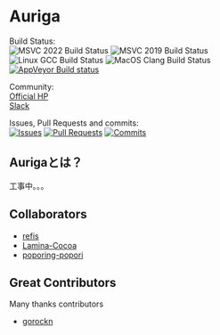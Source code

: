Auriga
========

Build Status:  
![MSVC 2022 Build Status](https://github.com/auriga/auriga/actions/workflows/integration-windows-build-msvc-2022.yml/badge.svg)
![MSVC 2019 Build Status](https://github.com/auriga/auriga/actions/workflows/integration-windows-build-msvc-2019.yml/badge.svg)
![Linux GCC Build Status](https://github.com/auriga/auriga/actions/workflows/integration-linux-build-gcc.yml/badge.svg)
![MacOS Clang Build Status](https://github.com/auriga/auriga/actions/workflows/integration-macos-build-clang.yml/badge.svg)
[![AppVeyor Build status](https://ci.appveyor.com/api/projects/status/0f7ga3eijanjfje0?svg=true)](https://ci.appveyor.com/project/poporing-popori/auriga-cbnmq)

Community:  
[Official HP](http://auriga.moe.hm/)  
[Slack](https://ro-auriga.slack.com)  

Issues, Pull Requests and commits:  
[![Issues](https://img.shields.io/github/issues/auriga/auriga.svg)](https://github.com/auriga/auriga/issues)
[![Pull Requests](https://img.shields.io/github/issues-pr/auriga/auriga.svg)](https://github.com/auriga/auriga/pulls)
[![Commits](https://img.shields.io/github/commits-since/auriga/auriga/master.svg)](https://github.com/auriga/auriga/commits/master)

Aurigaとは？
---------
工事中。。。

Collaborators
-------------
- [refis](https://github.com/refis)
- [Lamina-Cocoa](https://github.com/Lamina-Cocoa)
- [poporing-popori](https://github.com/poporing-popori)

Great Contributors
-------------
Many thanks contributors

- [gorockn](https://github.com/gorockn)
